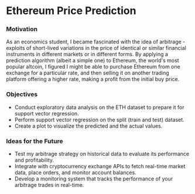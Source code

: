 # Ethereum Price Prediction

### Motivation 
<p> As an economics student, I became fascinated with the idea of arbitrage - exploits of short-lived variations in the price of identical or similar financial instruments in different markets or in different forms. By applying a prediction algorithm (albeit a simple one) to Ethereum, the world's most popular altcoin, I figured I might be able to purchase Ethereum from one exchange for a particular rate, and then selling it on another trading platform offering a higher rate, making a profit from the initial buy price. 
</p>

### Objectives
- Conduct exploratory data analysis on the ETH dataset to prepare it for support vector regression.
- Perform support vector regression on the split (train and test) dataset.
- Create a plot to visualize the predicted and the actual values.

### Ideas for the Future
- Test my arbitrage strategy on historical data to evaluate its performance and profitability.
- Integrate with cryptocurrency exchange APIs to fetch real-time market data, place orders, and monitor account balances.
- Develop a monitoring system that tracks the performance of your arbitrage trades in real-time.
